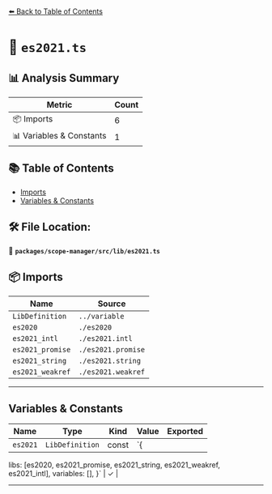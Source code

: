 [⬅️ Back to Table of Contents](../../../../index.md)

# 📄 `es2021.ts`

## 📊 Analysis Summary

| Metric | Count |
|--------|-------|
| 📦 Imports | 6 |
| 📊 Variables & Constants | 1 |

## 📚 Table of Contents

- [Imports](#imports)
- [Variables & Constants](#variables-constants)

## 🛠️ File Location:
📂 **`packages/scope-manager/src/lib/es2021.ts`**

## 📦 Imports

| Name | Source |
|------|--------|
| `LibDefinition` | `../variable` |
| `es2020` | `./es2020` |
| `es2021_intl` | `./es2021.intl` |
| `es2021_promise` | `./es2021.promise` |
| `es2021_string` | `./es2021.string` |
| `es2021_weakref` | `./es2021.weakref` |


---

## Variables & Constants

| Name | Type | Kind | Value | Exported |
|------|------|------|-------|----------|
| `es2021` | `LibDefinition` | const | `{
  libs: [es2020, es2021_promise, es2021_string, es2021_weakref, es2021_intl],
  variables: [],
}` | ✓ |


---